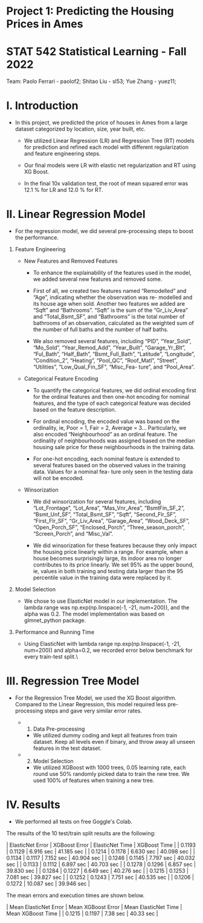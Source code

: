 # Project 1: Predicting the Housing Prices in Ames
# STAT 542 Statistical Learning - Fall 2022

Team:
Paolo Ferrari - paolof2; 
Shitao Liu - sl53; 
Yue Zhang - yuez11;


# I. Introduction

- In this project, we predicted the price of houses in Ames from a large dataset categorized by location, size, year built, etc.

    - We utilized Linear Regression (LR) and Regression Tree (RT) models for prediction and refined each model with different regularization and feature engineering steps.

    - Our final models were LR with elastic net regularization and RT using XG Boost.

    - In the final 10x validation test, the root of mean squared error was 12.1 % for LR and 12.0 % for RT.


# II. Linear Regression Model

- For the regression model, we did several pre-processing steps to boost the performance.

1. Feature Engineering

    - New Features and Removed Features

        - To enhance the explainability of the features used in the model, we added several new features and removed some.

        - First of all, we created two features named “Remodelled” and “Age”, indicating whether the observation was re- modelled and its house age when sold. Another two features we added are “Sqft” and “Bathrooms”. “Sqft” is the sum of the “Gr_Liv_Area” and “Total_Bsmt_SF”, and “Bathrooms” is the total number of bathrooms of an observation, calculated as the weighted sum of the number of full baths and the number of half baths.

        - We also removed several features, including “PID”, “Year_Sold”, “Mo_Sold”, “Year_Remod_Add”, “Year_Built”, “Garage_Yr_Blt”, “Ful_Bath”, “Half_Bath”, “Bsmt_Full_Bath”, “Latitude”, “Longitude”, “Condition_2”, “Heating”, “Pool_QC”, “Roof_Matl”, “Street”, “Utilities”, “Low_Qual_Fin_SF”, “Misc_Fea- ture”, and “Pool_Area”.

    - Categorical Feature Encoding
        - To quantify the categorical features, we did ordinal encoding first for the ordinal features and then one-hot encoding for nominal features, and the type of each categorical feature was decided based on the feature description.

        - For ordinal encoding, the encoded value was based on the ordinality, ie, Poor = 1, Fair = 2, Average = 3... Particularly, we also encoded “Neighbourhood” as an ordinal feature. The ordinality of neighbourhoods was assigned based on the median housing sale price for these neighbourhoods in the training data.

        - For one-hot encoding, each nominal feature is extended to several features based on the observed values in the training data. Values for a nominal fea- ture only seen in the testing data will not be encoded.

    - Winsorization
        - We did winsorization for several features, including “Lot_Frontage”, “Lot_Area”, “Mas_Vnr_Area”, “BsmtFin_SF_2”, “Bsmt_Unf_SF”, “Total_Bsmt_SF”, “Sqft”, “Second_Flr_SF”, “First_Flr_SF”, “Gr_Liv_Area”, “Garage_Area”, “Wood_Deck_SF”, “Open_Porch_SF”, “Enclosed_Porch”, “Three_season_porch”, “Screen_Porch”, and “Misc_Val”.

        - We did winsorization for these features because they only impact the housing price linearly within a range. For example, when a house becomes surprisingly large, its indoor area no longer contributes to its price linearly. We set 95% as the upper bound, ie, values in both training and testing data larger than the 95 percentile value in the training data were replaced by it.

2. Model Selection

    - We chose to use ElasticNet model in our implementation. The lambda range was np.exp(np.linspace(-1, -21, num=200)), and the alpha was 0.2. The model implementation was based on glmnet_python package.

3. Performance and Running Time

    - Using ElasticNet with lambda range np.exp(np.linspace(-1, -21, num=200)) and alpha=0.2, we recorded error below benchmark for every train-test split.\


# III. Regression Tree Model

- For the Regression Tree Model, we used the XG Boost algorithm. Compared to the Linear Regression, this model required less pre-processing steps and gave very similar error rates.

    - 1. Data Pre-processing
        - We utilized dummy coding and kept all features from train dataset. Keep all levels even if binary, and throw away all unseen features in the test dataset.

    - 2. Model Selection
        - We utilized XGBoost with 1000 trees, 0.05 learning rate, each round use 50% randomly picked data to train the new tree. We used 100% of features when training a new tree.


# IV. Results

- We performed all tests on free Goggle's Colab.

The results of the 10 test/train split results are the following:

| ElasticNet Error | XGBoost Error | ElasticNet Time | XGBoost Time |
|      0.1193      |     0.1129    |    6.916 sec    |   41.185 sec |
|      0.1214      |     0.1178    |    6.630 sec    |   40.098 sec |
|      0.1134      |     0.1117    |    7.152 sec    |   40.904 sec |
|      0.1246      |     0.1145    |    7.797 sec    |   40.032 sec |
|      0.1133      |     0.1112    |    6.897 sec    |   40.703 sec |
|      0.1278      |     0.1296    |    6.857 sec    |   39.830 sec |
|      0.1284      |     0.1227    |    6.649 sec    |   40.276 sec |
|      0.1215      |     0.1253    |    7.081 sec    |   39.827 sec |
|      0.1252      |     0.1243    |    7.751 sec    |   40.535 sec |
|      0.1206      |     0.1272    |    10.087 sec   |   39.946 sec |

The mean errors and execution times are shown below.

| Mean ElasticNet Error | Mean XGBoost Error | Mean ElasticNet Time | Mean XGBoost Time |
|          0.1215       |        0.1197      |       7.38 sec       |     40.33 sec     |
